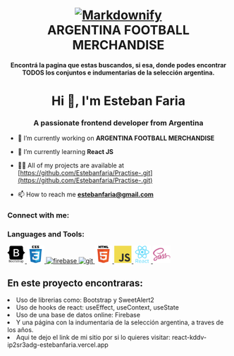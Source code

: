 
<h1 align="center">
  <br>
  <a href="https://logodownload.org/wp-content/uploads/2016/11/argentina-national-football-team-logo-0-1.png"><img src="https://logodownload.org/wp-content/uploads/2016/11/argentina-national-football-team-logo-0-1.png" alt="Markdownify" width="200"></a>
  <br>
  ARGENTINA FOOTBALL MERCHANDISE
  <br>
</h1>

<h4 align="center">Encontrá la pagina que estas buscandos, si esa, donde podes encontrar TODOS los conjuntos e indumentarias de la selección argentina.</h4>

<h1 align="center">Hi 👋, I'm Esteban Faria</h1>
<h3 align="center">A passionate frontend developer from Argentina</h3>

- 🔭 I’m currently working on **ARGENTINA FOOTBALL MERCHANDISE**

- 🌱 I’m currently learning **React JS**

- 👨‍💻 All of my projects are available at [https://github.com/Estebanfaria/Practise-.git](https://github.com/Estebanfaria/Practise-.git)

- 📫 How to reach me **estebanfaria@gmail.com**

<h3 align="left">Connect with me:</h3>
<p align="left">
</p>

<h3 align="left">Languages and Tools:</h3>
<p align="left"> <a href="https://getbootstrap.com" target="_blank" rel="noreferrer"> <img src="https://raw.githubusercontent.com/devicons/devicon/master/icons/bootstrap/bootstrap-plain-wordmark.svg" alt="bootstrap" width="40" height="40"/> </a> <a href="https://www.w3schools.com/css/" target="_blank" rel="noreferrer"> <img src="https://raw.githubusercontent.com/devicons/devicon/master/icons/css3/css3-original-wordmark.svg" alt="css3" width="40" height="40"/> </a> <a href="https://firebase.google.com/" target="_blank" rel="noreferrer"> <img src="https://www.vectorlogo.zone/logos/firebase/firebase-icon.svg" alt="firebase" width="40" height="40"/> </a> <a href="https://git-scm.com/" target="_blank" rel="noreferrer"> <img src="https://www.vectorlogo.zone/logos/git-scm/git-scm-icon.svg" alt="git" width="40" height="40"/> </a> <a href="https://www.w3.org/html/" target="_blank" rel="noreferrer"> <img src="https://raw.githubusercontent.com/devicons/devicon/master/icons/html5/html5-original-wordmark.svg" alt="html5" width="40" height="40"/> </a> <a href="https://developer.mozilla.org/en-US/docs/Web/JavaScript" target="_blank" rel="noreferrer"> <img src="https://raw.githubusercontent.com/devicons/devicon/master/icons/javascript/javascript-original.svg" alt="javascript" width="40" height="40"/> </a> <a href="https://reactjs.org/" target="_blank" rel="noreferrer"> <img src="https://raw.githubusercontent.com/devicons/devicon/master/icons/react/react-original-wordmark.svg" alt="react" width="40" height="40"/> </a> <a href="https://sass-lang.com" target="_blank" rel="noreferrer"> <img src="https://raw.githubusercontent.com/devicons/devicon/master/icons/sass/sass-original.svg" alt="sass" width="40" height="40"/> </a> </p>

<h2> En este proyecto encontraras: </h2>
<li> Uso de librerias como: Bootstrap y SweetAlert2 </li>
<li> Uso de hooks de react: useEffect, useContext, useState </li>
<li> Uso de una base de datos online: Firebase</li>
<li> Y una página con la indumentaria de la selección argentina, a traves de los años. </li>
<li> Aqui te dejo el link de mi sitio por si lo quieres visitar: react-kddv-ip2sr3adg-estebanfaria.vercel.app </li>

